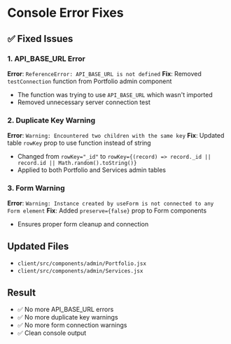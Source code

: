 # Console Error Fixes

## ✅ Fixed Issues

### 1. API_BASE_URL Error
**Error**: `ReferenceError: API_BASE_URL is not defined`
**Fix**: Removed `testConnection` function from Portfolio admin component
- The function was trying to use `API_BASE_URL` which wasn't imported
- Removed unnecessary server connection test

### 2. Duplicate Key Warning
**Error**: `Warning: Encountered two children with the same key`
**Fix**: Updated table `rowKey` prop to use function instead of string
- Changed from `rowKey="_id"` to `rowKey={(record) => record._id || record.id || Math.random().toString()}`
- Applied to both Portfolio and Services admin tables

### 3. Form Warning
**Error**: `Warning: Instance created by useForm is not connected to any Form element`
**Fix**: Added `preserve={false}` prop to Form components
- Ensures proper form cleanup and connection

## Updated Files
- `client/src/components/admin/Portfolio.jsx`
- `client/src/components/admin/Services.jsx`

## Result
- ✅ No more API_BASE_URL errors
- ✅ No more duplicate key warnings
- ✅ No more form connection warnings
- ✅ Clean console output